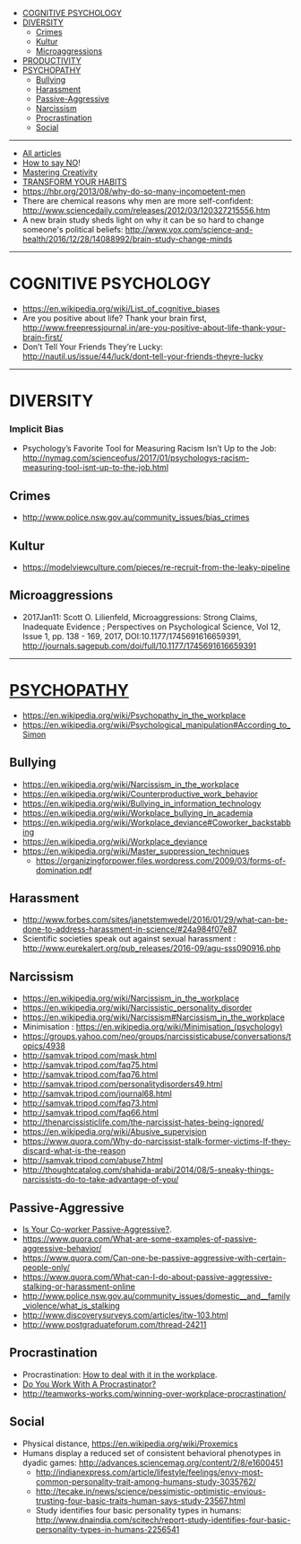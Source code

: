 + [COGNITIVE PSYCHOLOGY](#cognitive-psychology)
+ [DIVERSITY](#diversity)
    + [Crimes](#crimes)
    + [Kultur](#kultur)
    + [Microaggressions](#microaggressions)
+ [PRODUCTIVITY](#productivity)    
+ [PSYCHOPATHY](#psychopathy)
    + [Bullying](#bullying)
    + [Harassment](#harassment)
    + [Passive-Aggressive](#passive-aggressive)
    + [Narcissism](#narcissism)
    + [Procrastination](#procrastination)
    + [Social](#social)

----

+ [All articles](http://jamesclear.com/archives)
+ [How to say NO](http://jamesclear.com/how-to-say-no)!
+ [Mastering Creativity](http://jamesclear.com/wp-content/uploads/2014/10/creativity-v1.pdf)
+ [TRANSFORM YOUR HABITS](http://jamesclear.com/wp-content/uploads/2013/11/habits-v2.pdf)
+ https://hbr.org/2013/08/why-do-so-many-incompetent-men
+ There are chemical reasons why men are more self-confident: http://www.sciencedaily.com/releases/2012/03/120327215556.htm
+ A new brain study sheds light on why it can be so hard to change someone's political beliefs: http://www.vox.com/science-and-health/2016/12/28/14088992/brain-study-change-minds

----

# COGNITIVE PSYCHOLOGY
+ https://en.wikipedia.org/wiki/List_of_cognitive_biases
+ Are you positive about life? Thank your brain first, http://www.freepressjournal.in/are-you-positive-about-life-thank-your-brain-first/
+ Don’t Tell Your Friends They’re Lucky: http://nautil.us/issue/44/luck/dont-tell-your-friends-theyre-lucky

----

# DIVERSITY
### Implicit Bias
+ Psychology’s Favorite Tool for Measuring Racism Isn’t Up to the Job: http://nymag.com/scienceofus/2017/01/psychologys-racism-measuring-tool-isnt-up-to-the-job.html

## Crimes
+ http://www.police.nsw.gov.au/community_issues/bias_crimes

## Kultur
+ https://modelviewculture.com/pieces/re-recruit-from-the-leaky-pipeline

## Microaggressions
+ 2017Jan11: Scott O. Lilienfeld, Microaggressions: Strong Claims, Inadequate Evidence ; Perspectives on Psychological Science, Vol 12, Issue 1, pp. 138 - 169, 2017, DOI:10.1177/1745691616659391, http://journals.sagepub.com/doi/full/10.1177/1745691616659391

----

# [PSYCHOPATHY](https://en.wikipedia.org/wiki/Category:Psychopathy)

+ https://en.wikipedia.org/wiki/Psychopathy_in_the_workplace 
+ https://en.wikipedia.org/wiki/Psychological_manipulation#According_to_Simon

## Bullying
+ https://en.wikipedia.org/wiki/Narcissism_in_the_workplace
+ https://en.wikipedia.org/wiki/Counterproductive_work_behavior
+ https://en.wikipedia.org/wiki/Bullying_in_information_technology
+ https://en.wikipedia.org/wiki/Workplace_bullying_in_academia
+ https://en.wikipedia.org/wiki/Workplace_deviance#Coworker_backstabbing
+ https://en.wikipedia.org/wiki/Workplace_deviance
+ https://en.wikipedia.org/wiki/Master_suppression_techniques
    + https://organizingforpower.files.wordpress.com/2009/03/forms-of-domination.pdf

## Harassment
+ http://www.forbes.com/sites/janetstemwedel/2016/01/29/what-can-be-done-to-address-harassment-in-science/#24a984f07e87
+ Scientific societies speak out against sexual harassment : http://www.eurekalert.org/pub_releases/2016-09/agu-sss090916.php

## Narcissism
+ https://en.wikipedia.org/wiki/Narcissism_in_the_workplace
+ https://en.wikipedia.org/wiki/Narcissistic_personality_disorder
+ https://en.wikipedia.org/wiki/Narcissism#Narcissism_in_the_workplace
+ Minimisation : https://en.wikipedia.org/wiki/Minimisation_(psychology)
+ https://groups.yahoo.com/neo/groups/narcissisticabuse/conversations/topics/4938
+ http://samvak.tripod.com/mask.html
+ http://samvak.tripod.com/faq75.html
+ http://samvak.tripod.com/faq76.html
+ http://samvak.tripod.com/personalitydisorders49.html
+ http://samvak.tripod.com/journal68.html
+ http://samvak.tripod.com/faq73.html
+ http://samvak.tripod.com/faq66.html
+ http://thenarcissisticlife.com/the-narcissist-hates-being-ignored/
+ https://en.wikipedia.org/wiki/Abusive_supervision
+ https://www.quora.com/Why-do-narcissist-stalk-former-victims-If-they-discard-what-is-the-reason
+ http://samvak.tripod.com/abuse7.html
+ http://thoughtcatalog.com/shahida-arabi/2014/08/5-sneaky-things-narcissists-do-to-take-advantage-of-you/

## Passive-Aggressive
+ [Is Your Co-worker Passive-Aggressive?](http://workplacediva.blogspot.de/2011/07/is-your-co-worker-passive-aggressive.html).
+ https://www.quora.com/What-are-some-examples-of-passive-aggressive-behavior/
+ https://www.quora.com/Can-one-be-passive-aggressive-with-certain-people-only/
+ https://www.quora.com/What-can-I-do-about-passive-aggressive-stalking-or-harassment-online
+ http://www.police.nsw.gov.au/community_issues/domestic__and__family_violence/what_is_stalking
+ http://www.discoverysurveys.com/articles/itw-103.html
+ http://www.postgraduateforum.com/thread-24211

## Procrastination
+ Procrastination: [How to deal with it in the workplace](http://www.irishtimes.com/business/work/procrastination-how-to-deal-with-it-in-the-workplace-1.2374380).
+ [Do You Work With A Procrastinator?](http://workplacediva.blogspot.de/2011/12/do-you-work-with-procrastinator.html)
+ http://teamworks-works.com/winning-over-workplace-procrastination/

## Social
+ Physical distance, https://en.wikipedia.org/wiki/Proxemics
+ Humans display a reduced set of consistent behavioral phenotypes in dyadic games: http://advances.sciencemag.org/content/2/8/e1600451
    + http://indianexpress.com/article/lifestyle/feelings/envy-most-common-personality-trait-among-humans-study-3035762/
    + http://tecake.in/news/science/pessimistic-optimistic-envious-trusting-four-basic-traits-human-says-study-23567.html
    + Study identifies four basic personality types in humans: http://www.dnaindia.com/scitech/report-study-identifies-four-basic-personality-types-in-humans-2256541
    
